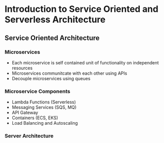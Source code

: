 # Introduction to Service Oriented and Serverless Architecture

## Service Oriented Architecture

### Microservices
+ Each microservice is self contained unit of functionality on independent resources
+ Microservices communitcate with each other using APIs
+ Decouple microservices using queues

### Microservice Components
+ Lambda Functions (Serverless)
+ Messaging Services (SQS, MQ)
+ API Gateway
+ Containers (ECS, EKS)
+ Load Balancing and Autoscaling

### Server Architecture
